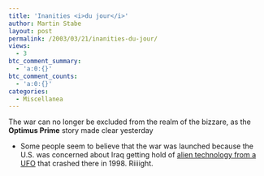 ```yaml
---
title: 'Inanities <i>du jour</i>'
author: Martin Stabe
layout: post
permalink: /2003/03/21/inanities-du-jour/
views:
  - 3
btc_comment_summary:
  - 'a:0:{}'
btc_comment_counts:
  - 'a:0:{}'
categories:
  - Miscellanea
---
```

The war can no longer be excluded from the realm of the bizzare, as the **Optimus Prime** story made clear yesterday 

  * Some people seem to believe that the war was launched because the U.S. was concerned about Iraq getting hold of <a href="http://www.stuff.co.nz/stuff/0,2106,2346716a4560,00.html" target="_top">alien technology from a UFO</a> that crashed there in 1998. Riiiight.</p> </ul>